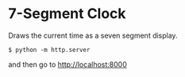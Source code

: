 # 7-Segment Clock

Draws the current time as a seven segment display.


```
$ python -m http.server
```

and then go to <http://localhost:8000>

